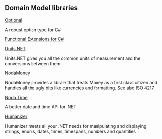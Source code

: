 ## Domain Model libraries

[Optional](https://github.com/nlkl/Optional)

A robust option type for C#

[Functional Extensions for C#](https://github.com/vkhorikov/CSharpFunctionalExtensions)

[Units.NET](https://github.com/angularsen/UnitsNet)

Units.NET gives you all the common units of measurement and the conversions between them.

[NodaMoney](https://github.com/remyvd/NodaMoney)

NodaMoney provides a library that treats Money as a first class citizen and handles all the ugly bits like currencies and formatting.
See also [ISO 4217](https://en.wikipedia.org/wiki/ISO_4217)

[Noda Time](https://github.com/nodatime/nodatime)

A better date and time API for .NET

[Humanizer](https://github.com/Humanizr/Humanizer)

Humanizer meets all your .NET needs for manipulating and displaying strings, enums, dates, times, timespans, numbers and quantities